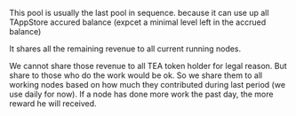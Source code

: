This pool is usually the last pool in sequence. because it can use up all TAppStore accured balance (expcet a minimal level left in the accrued balance)

It shares all the remaining revenue to all current running nodes.

We cannot share those revenue to all TEA token holder for legal reason. But share to those who do the work would be ok. So we share them to all working nodes based on how much they contributed during last period (we use daily for now). If a node has done more work the past day, the more reward he will received.
